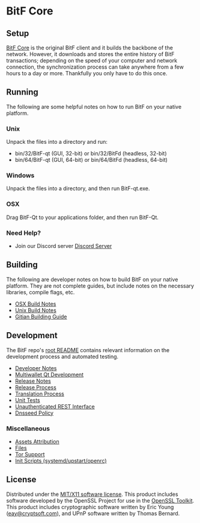 BitF Core
=====================

Setup
---------------------
[BitF Core](http://bitf.cc) is the original BitF client and it builds the backbone of the network. However, it downloads and stores the entire history of BitF transactions; depending on the speed of your computer and network connection, the synchronization process can take anywhere from a few hours to a day or more. Thankfully you only have to do this once.

Running
---------------------
The following are some helpful notes on how to run BitF on your native platform.

### Unix

Unpack the files into a directory and run:

- bin/32/BitF-qt (GUI, 32-bit) or bin/32/BitFd (headless, 32-bit)
- bin/64/BitF-qt (GUI, 64-bit) or bin/64/BitFd (headless, 64-bit)

### Windows

Unpack the files into a directory, and then run BitF-qt.exe.

### OSX

Drag BitF-Qt to your applications folder, and then run BitF-Qt.

### Need Help?

* Join our Discord server [Discord Server](https://discord.gg/ZC7b5p)

Building
---------------------
The following are developer notes on how to build BitF on your native platform. They are not complete guides, but include notes on the necessary libraries, compile flags, etc.

- [OSX Build Notes](build-osx.md)
- [Unix Build Notes](build-unix.md)
- [Gitian Building Guide](gitian-building.md)

Development
---------------------
The BitF repo's [root README](https://github.com/BitF/BitF/blob/master/README.md) contains relevant information on the development process and automated testing.

- [Developer Notes](developer-notes.md)
- [Multiwallet Qt Development](multiwallet-qt.md)
- [Release Notes](release-notes.md)
- [Release Process](release-process.md)
- [Translation Process](translation_process.md)
- [Unit Tests](unit-tests.md)
- [Unauthenticated REST Interface](REST-interface.md)
- [Dnsseed Policy](dnsseed-policy.md)

### Miscellaneous
- [Assets Attribution](assets-attribution.md)
- [Files](files.md)
- [Tor Support](tor.md)
- [Init Scripts (systemd/upstart/openrc)](init.md)

License
---------------------
Distributed under the [MIT/X11 software license](http://www.opensource.org/licenses/mit-license.php).
This product includes software developed by the OpenSSL Project for use in the [OpenSSL Toolkit](https://www.openssl.org/). This product includes
cryptographic software written by Eric Young ([eay@cryptsoft.com](mailto:eay@cryptsoft.com)), and UPnP software written by Thomas Bernard.
